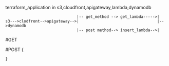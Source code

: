 terraform_application in s3,cloudfront,apigateway,lambda,dynamodb

                                   |-- get_method --> get_lambda----->|
    s3--->clodfront-->apigateway-->|                                  |-->dynamodb
                                   |-- post method--> insert_lambda-->|


#GET 


#POST
 {

    }

